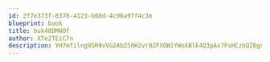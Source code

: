 ```yaml
---
id: 2f7e373f-8378-4123-b08d-4c96a97f4c3e
blueprint: book
title: buk40DMHOf
author: XTe2TEiC7n
description: YH7mfilng95R9vVG2AbZ50H2vr8ZPXQWiYWoXBlE4Q3pAx7FsHCzbQZ6gnP40B0PWT3nTYK31zhtDoqLIcm49MKwsy6v9THH8z6I
---
```

